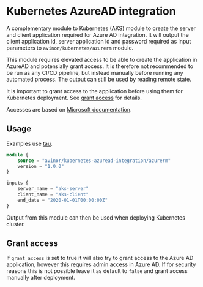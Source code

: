 # Kubernetes AzureAD integration

A complementary module to Kubernetes (AKS) module to create the server and client application required for Azure AD integration. It will output the client application id, server application id and password required as input parameters to `avinor/kubernetes/azurerm` module.

This module requires elevated access to be able to create the application in AzureAD and potensially grant access. It is therefore not recommended to be run as any CI/CD pipeline, but instead manually before running any automated process. The output can still be used by reading remote state.

It is important to grant access to the application before using them for Kubernetes deployment. See [grant access](#grant_access) for details.

Accesses are based on [Microsoft documentation](https://docs.microsoft.com/en-us/azure/aks/azure-ad-integration-cli).

## Usage

Examples use [tau](https://github.com/avinor/tau).

```terraform
module {
    source = "avinor/kubernetes-azuread-integration/azurerm"
    version = "1.0.0"
}

inputs {
    server_name = "aks-server"
    client_name = "aks-client"
    end_date = "2020-01-01T00:00:00Z"
}
```

Output from this module can then be used when deploying Kubernetes cluster.

## Grant access

If `grant_access` is set to true it will also try to grant access to the Azure AD application, however this requires admin access in Azure AD. If for security reasons this is not possible leave it as default to `false` and grant access manually after deployment.

